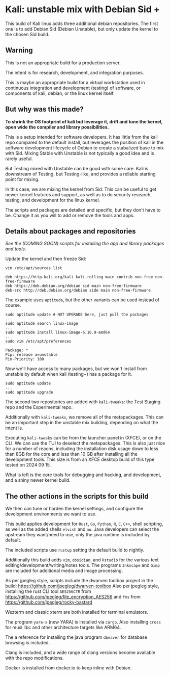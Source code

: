 # Kali: unstable mix with Debian Sid +

This build of Kali linux adds three additional debian repositories.
The first one is to add Debian Sid (Debian Unstable), but only update
the kernel to the chosen Sid build. 

## Warning

This is not an appropriate build for a production server.

The intent is for research, development, and integration purposes.

This is maybe an appropriate build for a virtual workstation used in continuous integration and development (testing) of software, or components of kali, debian, or the linux kernel itself.

## But why was this made?

<b>To shrink the OS footprint of kali but leverage it, drift and tune the kernel, open wide the compiler and library possibilities.</b>

This is a setup intended for software developers. It has little 
from the kali repo compared to the default install, but leverages
the position of kali in the software development lifecycle of Debian
to create a stabalized base to mix with Sid. Mixing Stable with Unstable
is not typically a good idea and is rarely useful. 

But Testing mixed with Unstable can be good with some care.
Kali is downstream of Testing, but Testing-like, and provides
a reliable starting point for mixing.

In this case, we are mixing the kernel from Sid. This can be useful
to get newer kernel features and support, as well as to do security
research, testing, and development for the linux kernel.

The scripts and packages are detailed and specific, but they don't have to be.
Change it as you will to add or remove the tools and apps.

## Details about packages and repositories

<i>See the (COMING SOON) scripts for installing the app and library packages and tools.</i>

Update the kernel and then freeze Sid:

```
vim /etc/apt/sources.list

deb https://http.kali.org/kali kali-rolling main contrib non-free non-free-firmware
deb https://deb.debian.org/debian sid main non-free-firmware
deb-src http://deb.debian.org/debian side main non-free-firmware

```

The example uses `aptitude`, but the other variants can be used instead of course.

```
sudo aptitude update # NOT UPGRADE here, just pull the packages
...
sudo aptitude search linux-image 
...
sudo aptitude install linux-image-6.10.9-amd64
...
sudo vim /etc/apt/preferences

Package: *
Pip: release a=unstable
Pin-Priority: 100

```

Now we'll have access to many packages, but we won't install from unstable by default when kali (testing+) has a package for it.

```
sudo aptitude update
...
sudo aptitude upgrade
```

The second two repositories are added with `kali-tweaks`: the Test Staging repo and the Experimental repo.

Additionally with `kali-tweaks`, we remove all of the metapackages. This can be an important step in the
unstable mix building, depending on what the intent is. 

Executing `kali-tweaks` can be from the launcher panel in (XFCE), or on the CLI. We can use the TUI to
deselect the metapackages. This is also just nice for a number of reaons, including the installation disk usage down to less than 8GB for the core and less
than 10 GB after installing all the development tools. This size is from an XFCE desktop build of this type tested on 2024 09 15.

What is left is the core tools for debugging and hacking, and development, and a shiny newer kernel build.


## The other actions in the scripts for this build

We then can tune or harden the kernel settings, and configure the development environments we want to use.

This build applies development for `Rust`, `Go`, `Python`, `R`, `C`, `C++`, shell scripting, as well as the added shells `elvish` and `nu`.
Java developers can select the upstream they want/need to use, only the java runtime is included by default.

The included scripts use `rustup` setting the default build to nightly.

Additionally this build adds `vim`, `obsidian`, and `Rstudio` for the various text editing/development/writing/notes tools.
The programs `Inkscape` and `Gimp` are included for additional media and image processing.

As per jpegleg style, scripts include the dwarven toolbox project in the build: https://github.com/jpegleg/dwarven-toolbox
Also per jpegleg style, installing the rust CLI tool `AES256CTR` from https://github.com/jpegleg/file_encryption_AES256
and `fms` from https://github.com/jpegleg/rocky-bastard

Wezterm and classic xterm are both installed for terminal emulators.

The program `yara-x` (new YARA) is installed via `cargo`. Also installing `cross` for musl libc and other architecture targets like ARM64.

The a reference for installing the java program `dbeaver` for database browsing is included.

Clang is included, and a wide range of clang versions become available with the repo modifications.

Docker is installed from docker.io to keep inline with Debian.
